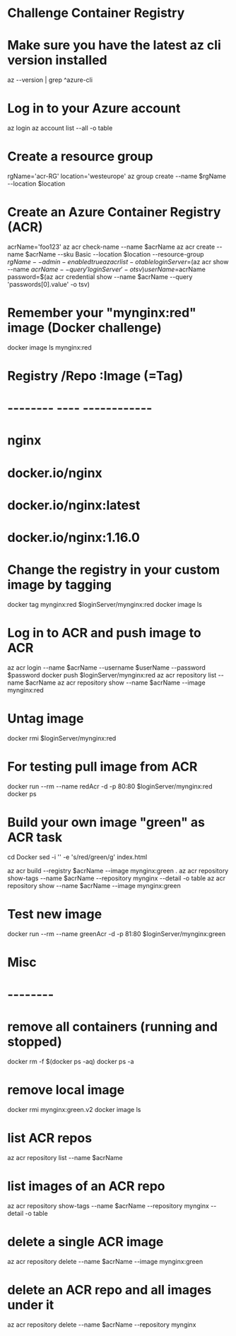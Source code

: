 # Challenge Container Registry 

# Make sure you have the latest az cli version installed
az --version | grep ^azure-cli

# Log in to your Azure account
az login
az account list --all -o table

# Create a resource group
rgName='acr-RG'
location='westeurope'
az group create --name $rgName --location $location

# Create an Azure Container Registry (ACR)
acrName='foo123'
az acr check-name --name $acrName
az acr create --name $acrName --sku Basic --location $location --resource-group $rgName --admin-enabled true
az acr list -o table
loginServer=$(az acr show --name $acrName --query 'loginServer' -o tsv)
userName=$acrName
password=$(az acr credential show --name $acrName --query 'passwords[0].value' -o tsv)

# Remember your "mynginx:red" image (Docker challenge)
docker image ls mynginx:red

# Registry /Repo :Image (=Tag)
# --------  ----  ------------
#           nginx
# docker.io/nginx
# docker.io/nginx:latest
# docker.io/nginx:1.16.0

# Change the registry in your custom image by tagging
docker tag mynginx:red $loginServer/mynginx:red
docker image ls

# Log in to ACR and push image to ACR
az acr login --name $acrName --username $userName --password $password
docker push $loginServer/mynginx:red
az acr repository list --name $acrName
az acr repository show --name $acrName --image mynginx:red

# Untag image
docker rmi $loginServer/mynginx:red

# For testing pull image from ACR
docker run --rm --name redAcr -d -p 80:80 $loginServer/mynginx:red
docker ps

# Build your own image "green" as ACR task
cd Docker
sed -i '' -e 's/red/green/g' index.html

az acr build --registry $acrName --image mynginx:green .
az acr repository show-tags --name $acrName --repository mynginx --detail -o table
az acr repository show --name $acrName --image mynginx:green

# Test new image
docker run --rm --name greenAcr -d -p 81:80 $loginServer/mynginx:green 


# Misc
# --------
# remove all containers (running and stopped)
docker rm -f $(docker ps -aq)
docker ps -a

# remove local image
docker rmi mynginx:green.v2
docker image ls

# list ACR repos
az acr repository list --name $acrName

# list images of an ACR repo
az acr repository show-tags --name $acrName --repository mynginx --detail -o table

# delete a single ACR image
az acr repository delete --name $acrName --image mynginx:green

# delete an ACR repo and all images under it
az acr repository delete --name $acrName --repository mynginx